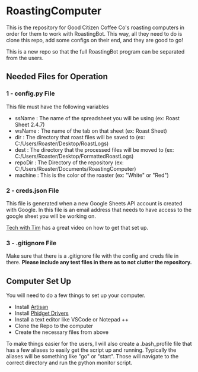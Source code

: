 # RoastingComputer
This is the repository for Good Citizen Coffee Co's roasting computers in order for them to work with RoastingBot. This way, all they need to do is clone this repo, add some configs on their end, and they are good to go! 

This is a new repo so that the full RoastingBot program can be separated from the users. 

## Needed Files for Operation
### 1 - config.py File
This file must have the following variables
- ssName : The name of the spreadsheet you will be using (ex: Roast Sheet 2.4.7)
- wsName : The name of the tab on that sheet (ex: Roast Sheet)
- dir : The directory that roast files will be saved to (ex: C:/Users/Roaster/Desktop/RoastLogs)
- dest : The directory that the processed files will be moved to (ex: C:/Users/Roaster/Desktop/FormattedRoastLogs)
- repoDir : The Directory of the repository (ex: C:/Users/Roaster/Documents/RoastingComputer)
- machine : This is the color of the roaster (ex: "White" or "Red")

### 2 - creds.json File
This file is generated when a new Google Sheets API account is created with Google. In this file is an email address that needs to have access to the google sheet you will be working on. 

[Tech with Tim](https://www.youtube.com/watch?v=cnPlKLEGR7E) has a great video on how to get that set up.

### 3 - .gitignore File 
Make sure that there is a .gitignore file with the config and creds file in there. <b>Please include any test files in there as to not clutter the repository.</b>

## Computer Set Up
You will need to do a few things to set up your computer. 
- Install [Artisan](https://artisan-scope.org/)
- Install [Phidget Drivers](https://www.phidgets.com/docs/OS_-_Windows)
- Install a text editor like VSCode or Notepad ++
- Clone the Repo to the computer
- Create the necessary files from above

To make things easier for the users, I will also create a .bash_profile file that has a few aliases to easily get the script up and running. Typically the aliases will be something like "go" or "start". Those will navigate to the correct directory and run the python monitor script. 